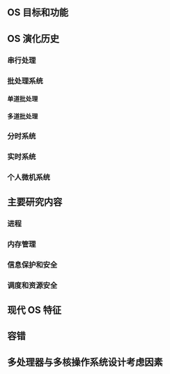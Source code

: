 ## OS 目标和功能

## OS 演化历史
### 串行处理

### 批处理系统
#### 单道批处理

#### 多道批处理

### 分时系统

### 实时系统

### 个人微机系统

## 主要研究内容
### 进程

### 内存管理

### 信息保护和安全

### 调度和资源安全

## 现代 OS 特征

## 容错

## 多处理器与多核操作系统设计考虑因素